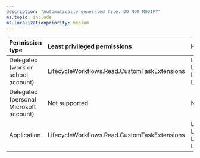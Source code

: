```yaml
---
description: "Automatically generated file. DO NOT MODIFY"
ms.topic: include
ms.localizationpriority: medium
---
```


|Permission type|Least privileged permissions|Higher privileged permissions|
|:---|:---|:---|
|Delegated (work or school account)|LifecycleWorkflows.Read.CustomTaskExtensions|LifecycleWorkflows.CreateWorkflows, LifecycleWorkflows.Read.All, LifecycleWorkflows.ReadWrite.All, LifecycleWorkflows.ReadWrite.CustomTaskExtensions|
|Delegated (personal Microsoft account)|Not supported.|Not supported.|
|Application|LifecycleWorkflows.Read.CustomTaskExtensions|LifecycleWorkflows.CreateWorkflows, LifecycleWorkflows.Read.All, LifecycleWorkflows.ReadWrite.All, LifecycleWorkflows.ReadWrite.CustomTaskExtensions|


